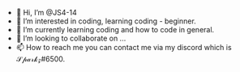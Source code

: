 - 👋 Hi, I’m @JS4-14
- 👀 I’m interested in coding, learning coding - beginner.
- 🌱 I’m currently learning coding and how to code in general.
- 💞️ I’m looking to collaborate on ...
- 📫 How to reach me you can contact me via my discord which is 𝒮𝓅𝒶𝓇𝓀𝓏#6500.

<!---
JS4-14/JS4-14 is a ✨ special ✨ repository because its `README.md` (this file) appears on your GitHub profile.
You can click the Preview link to take a look at your changes.
--->
